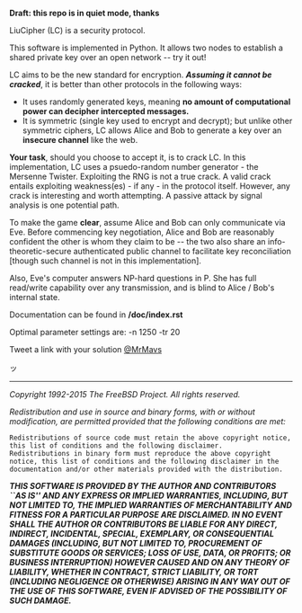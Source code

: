 **Draft: this repo is in quiet mode, thanks**

LiuCipher (LC) is a security protocol.

This software is implemented in Python. It allows two nodes to establish a shared private key over an open network -- try it out!

LC aims to be the new standard for encryption. **_Assuming it cannot be cracked_**, it is better than other protocols in the following ways:

* It uses randomly generated keys, meaning **no amount of computational power can decipher intercepted messages.**
* It is symmetric (single key used to encrypt and decrypt); but unlike other symmetric ciphers, LC allows Alice and Bob to generate a key over an **insecure channel** like the web.

**Your task**, should you choose to accept it, is to crack LC. In this implementation, LC uses a psuedo-random number generator - the Mersenne Twister. Exploiting the RNG is not a true crack. A valid crack entails exploiting weakness(es) - if any - in the protocol itself.  However, any crack is interesting and worth attempting. A passive attack by signal analysis is one potential path.

To make the game **clear**, assume Alice and Bob can only communicate via Eve. Before commencing key negotiation, Alice and Bob are reasonably confident the other is whom they claim to be -- the two also share an info-theoretic-secure authenticated public channel to facilitate key reconciliation [though such channel is not in this implementation]. 

Also, Eve's computer answers NP-hard questions in P. She has full read/write capability over any transmission, and is blind to Alice / Bob's internal state.

Documentation can be found in **/doc/index.rst**

Optimal parameter settings are: -n 1250 -tr 20

Tweet a link with your solution [@MrMavs](https://twitter.com/MrMavs)

ッ

----------------------------------------------

_Copyright 1992-2015 The FreeBSD Project. All rights reserved._

_Redistribution and use in source and binary forms, with or without modification, are permitted provided that the following conditions are met:_

    Redistributions of source code must retain the above copyright notice, this list of conditions and the following disclaimer.
    Redistributions in binary form must reproduce the above copyright notice, this list of conditions and the following disclaimer in the documentation and/or other materials provided with the distribution.

_**THIS SOFTWARE IS PROVIDED BY THE AUTHOR AND CONTRIBUTORS ``AS IS'' AND ANY EXPRESS OR IMPLIED WARRANTIES, INCLUDING, BUT NOT LIMITED TO, THE IMPLIED WARRANTIES OF MERCHANTABILITY AND FITNESS FOR A PARTICULAR PURPOSE ARE DISCLAIMED. IN NO EVENT SHALL THE AUTHOR OR CONTRIBUTORS BE LIABLE FOR ANY DIRECT, INDIRECT, INCIDENTAL, SPECIAL, EXEMPLARY, OR CONSEQUENTIAL DAMAGES (INCLUDING, BUT NOT LIMITED TO, PROCUREMENT OF SUBSTITUTE GOODS OR SERVICES; LOSS OF USE, DATA, OR PROFITS; OR BUSINESS INTERRUPTION) HOWEVER CAUSED AND ON ANY THEORY OF LIABILITY, WHETHER IN CONTRACT, STRICT LIABILITY, OR TORT (INCLUDING NEGLIGENCE OR OTHERWISE) ARISING IN ANY WAY OUT OF THE USE OF THIS SOFTWARE, EVEN IF ADVISED OF THE POSSIBILITY OF SUCH DAMAGE.**_

